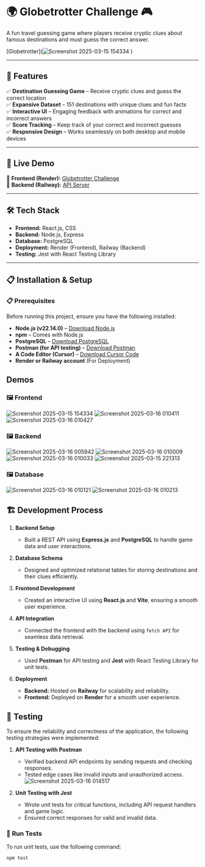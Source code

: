 # 🌍 **Globetrotter Challenge** 🎮  

A fun travel guessing game where players receive cryptic clues about famous destinations and must guess the correct answer.  

[Globetrotter](![Screenshot 2025-03-15 154334](https://github.com/user-attachments/assets/2abec7a2-7040-4f2f-9d28-ca89efac9483)
)  

---

## 🌟 **Features**  

✅ **Destination Guessing Game** – Receive cryptic clues and guess the correct location  
✅ **Expansive Dataset** – 151 destinations with unique clues and fun facts  
✅ **Interactive UI** – Engaging feedback with animations for correct and incorrect answers  
✅ **Score Tracking** – Keep track of your correct and incorrect guesses  
✅ **Responsive Design** – Works seamlessly on both desktop and mobile devices  

---

## 🚀 **Live Demo**  

🔗 **Frontend (Render):** [Globetrotter Challenge](https://fullstack-gaming-web-app.vercel.app/)  
🔗 **Backend (Railway):** [API Server](https://fullstack-gaming-web-app-production.up.railway.app/)  

---
 

## 🛠️ **Tech Stack**  

- **Frontend:** React.js, CSS  
- **Backend:** Node.js, Express  
- **Database:** PostgreSQL  
- **Deployment:** Render (Frontend), Railway (Backend)  
- **Testing:** Jest with React Testing Library  

---

## 📋 **Installation & Setup**  

### 📋 Prerequisites  

Before running this project, ensure you have the following installed:  

- **Node.js (v22.14.0)** – [Download Node.js](https://nodejs.org/)  
- **npm** – Comes with Node.js  
- **PostgreSQL** – [Download PostgreSQL](https://www.postgresql.org/download/)  
- **Postman (for API testing)** – [Download Postman](https://www.postman.com/downloads/)  
- **A Code Editor (Cursor)** – [Download Cursor Code](https://cursor.sh/)  
- **Render or Railway account** (For Deployment)  

 
## **Demos**  

### **🖼️ Frontend**
![Screenshot 2025-03-15 154334](https://github.com/user-attachments/assets/c88982fc-375e-47e5-9768-13a9ef404612)
![Screenshot 2025-03-16 010411](https://github.com/user-attachments/assets/cfc20ff6-c8bb-4aec-982c-ef159fea2da3)
![Screenshot 2025-03-16 010427](https://github.com/user-attachments/assets/d25fc10e-7975-40d6-9c6a-21b45ead5a83)

### **🖼️ Backend**
![Screenshot 2025-03-16 005942](https://github.com/user-attachments/assets/88f73baa-b28f-4dee-9649-d7bc596a9cb1)
![Screenshot 2025-03-16 010009](https://github.com/user-attachments/assets/0a8fdbf1-2e28-43ec-947b-bc0a3685bcf4)
![Screenshot 2025-03-16 010033](https://github.com/user-attachments/assets/568441a8-7867-44f8-ba31-af2f11960467)
![Screenshot 2025-03-15 221313](https://github.com/user-attachments/assets/d6181f83-2527-44e8-a9fa-c0cce48d7159)

### **🖼️ Database**
![Screenshot 2025-03-16 010121](https://github.com/user-attachments/assets/76f5dd5e-80c8-4ef5-96c1-5cc0d2f2bf4a)
![Screenshot 2025-03-16 010213](https://github.com/user-attachments/assets/d3c0accf-d6e0-44b6-84fe-d77fdae9e13b)

## 🏗️ Development Process  

1. **Backend Setup**  
   - Built a REST API using **Express.js** and **PostgreSQL** to handle game data and user interactions.  

2. **Database Schema**  
   - Designed and optimized relational tables for storing destinations and their clues efficiently.  

3. **Frontend Development**  
   - Created an interactive UI using **React.js** and **Vite**, ensuring a smooth user experience.  

4. **API Integration**  
   - Connected the frontend with the backend using `fetch API` for seamless data retrieval.  

5. **Testing & Debugging**  
   - Used **Postman** for API testing and **Jest** with React Testing Library for unit tests.  

6. **Deployment**  
   - **Backend:** Hosted on **Railway** for scalability and reliability.  
   - **Frontend:** Deployed on **Render** for a smooth user experience.  
## 🧪 Testing  

To ensure the reliability and correctness of the application, the following testing strategies were implemented:  

1. **API Testing with Postman**  
   - Verified backend API endpoints by sending requests and checking responses.  
   - Tested edge cases like invalid inputs and unauthorized access.  
![Screenshot 2025-03-16 014517](https://github.com/user-attachments/assets/29f3e886-e769-4c3b-ae43-98e59878c8fa)

2. **Unit Testing with Jest**  
   - Wrote unit tests for critical functions, including API request handlers and game logic.  
   - Ensured correct responses for valid and invalid data.    

### 🏃 Run Tests  

To run unit tests, use the following command:  

```bash
npm test



